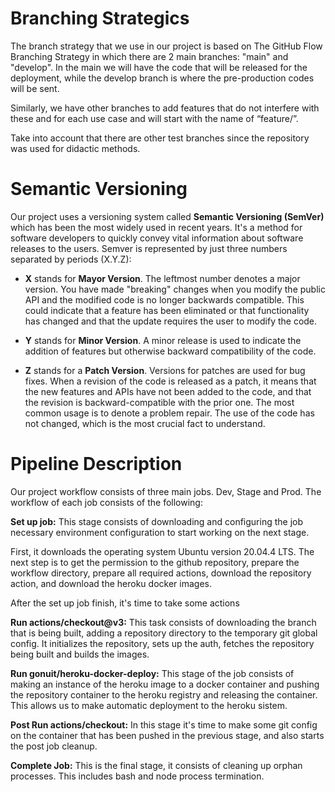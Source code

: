 # Branching Strategics

The branch strategy that we use in our project is based on The GitHub Flow Branching Strategy in which there are 2 main branches: "main" and "develop". In the main we will have the code that will be released for the deployment, while the develop branch is where the pre-production codes will be sent.

Similarly, we have other branches to add features that do not interfere with these and for each use case and will start with the name of “feature/<FeatureName>”.

Take into account that there are other test branches since the repository was used for didactic methods.

# Semantic Versioning

Our project uses a versioning system called **Semantic Versioning (SemVer)** which has been the most widely used in recent years. It's a method for software developers to quickly convey vital information about software releases to the users. Semver is represented by just three numbers separated by periods (X.Y.Z):

- **X** stands for **Mayor Version**. The leftmost number denotes a major version. You have made "breaking" changes when you modify the public API and the modified code is no longer backwards compatible. This could indicate that a feature has been eliminated or that functionality has changed and that the update requires the user to modify the code.

- **Y** stands for **Minor Version**. A minor release is used to indicate the addition of features but otherwise backward compatibility of the code.

- **Z** stands for a **Patch Version**. Versions for patches are used for bug fixes. When a revision of the code is released as a patch, it means that the new features and APIs have not been added to the code, and that the revision is backward-compatible with the prior one. The most common usage is to denote a problem repair. The use of the code has not changed, which is the most crucial fact to understand.

# Pipeline Description

Our project workflow consists of three main jobs. Dev, Stage and Prod. The workflow of each job consists of the following:

**Set up job:**
This stage consists of downloading and configuring the job necessary environment configuration to start working on the next stage.

First, it downloads the operating system Ubuntu version 20.04.4 LTS. The next step is to get the permission to the github repository, prepare the workflow directory, prepare all required actions, download the repository action, and download the heroku docker images.

After the set up job finish, it's time to take some actions

**Run actions/checkout@v3:**
This task consists of downloading the branch that is being built, adding a repository directory to the temporary git global config. It initializes the repository, sets up the auth, fetches the repository being built and builds the images.

**Run gonuit/heroku-docker-deploy:**
This stage of the job consists of making an instance of the heroku image to a docker container and pushing the repository container to the heroku registry and releasing the container. This allows us to make automatic deployment to the heroku sistem.

**Post Run actions/checkout:**
In this stage it's time to make some git config on the container that has been pushed in the previous stage, and also starts the post job cleanup.

**Complete Job:**
This is the final stage, it consists of cleaning up orphan processes. This includes bash and node process termination.
